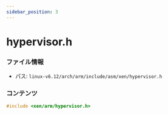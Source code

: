 ```yaml
---
sidebar_position: 3
---
```

# hypervisor.h

### ファイル情報

- パス: `linux-v6.12/arch/arm/include/asm/xen/hypervisor.h`

### コンテンツ

```h
#include <xen/arm/hypervisor.h>

```
